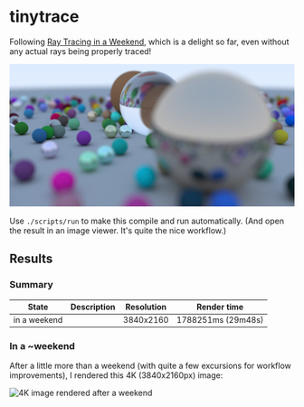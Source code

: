 # tinytrace

Following [Ray Tracing in a Weekend](http://in1weekend.blogspot.com/2016/01/ray-tracing-in-one-weekend.html),
which is a delight so far, even without any actual rays being properly traced!

![current output](example.png)

Use `./scripts/run` to make this compile and run automatically.  (And open the
result in an image viewer.  It's quite the nice workflow.)

## Results

### Summary

| State         | Description | Resolution | Render time        |
|---------------|-------------|------------|--------------------|
| in a weekend  |             | 3840x2160  | 1788251ms (29m48s) |

### In a ~weekend

After a little more than a weekend (with quite a few excursions for workflow improvements),
I rendered this 4K (3840x2160px) image:

![4K image rendered after a weekend](results/in-a-weekend-4k.png)

